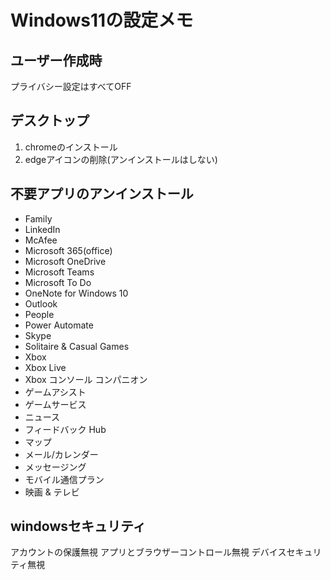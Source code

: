 # Windows11の設定メモ

## ユーザー作成時
プライバシー設定はすべてOFF

## デスクトップ
1. chromeのインストール
2. edgeアイコンの削除(アンインストールはしない)

## 不要アプリのアンインストール
- Family
- LinkedIn
- McAfee
- Microsoft 365(office)
- Microsoft OneDrive
- Microsoft Teams
- Microsoft To Do
- OneNote for Windows 10
- Outlook
- People
- Power Automate
- Skype
- Solitaire & Casual Games
- Xbox
- Xbox Live
- Xbox コンソール コンパニオン
- ゲームアシスト
- ゲームサービス
- ニュース
- フィードバック Hub
- マップ
- メール/カレンダー
- メッセージング
- モバイル通信プラン
- 映画 & テレビ

## windowsセキュリティ
アカウントの保護無視
アプリとブラウザーコントロール無視
デバイスセキュリティ無視
